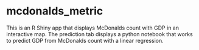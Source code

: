 # mcdonalds_metric
This is an R Shiny app that displays McDonalds count with GDP in an interactive map. The prediction tab displays a python notebook that works to predict GDP from McDonalds count with a linear regression.
